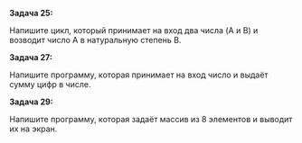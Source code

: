 **Задача 25:** 

Напишите цикл, который принимает на вход два числа (A и B) и возводит число A в натуральную степень B.

**Задача 27:**

Напишите программу, которая принимает на вход число и выдаёт сумму цифр в числе.

**Задача 29:**

Напишите программу, которая задаёт массив из 8 элементов и выводит их на экран.